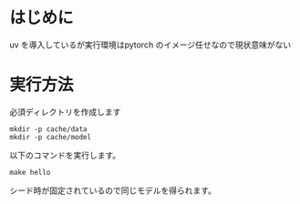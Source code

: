 # はじめに

uv を導入しているが実行環境はpytorch のイメージ任せなので現状意味がない

# 実行方法

必須ディレクトリを作成します

```
mkdir -p cache/data
mkdir -p cache/model
```


以下のコマンドを実行します。

```
make hello
```

シード時が固定されているので同じモデルを得られます。




